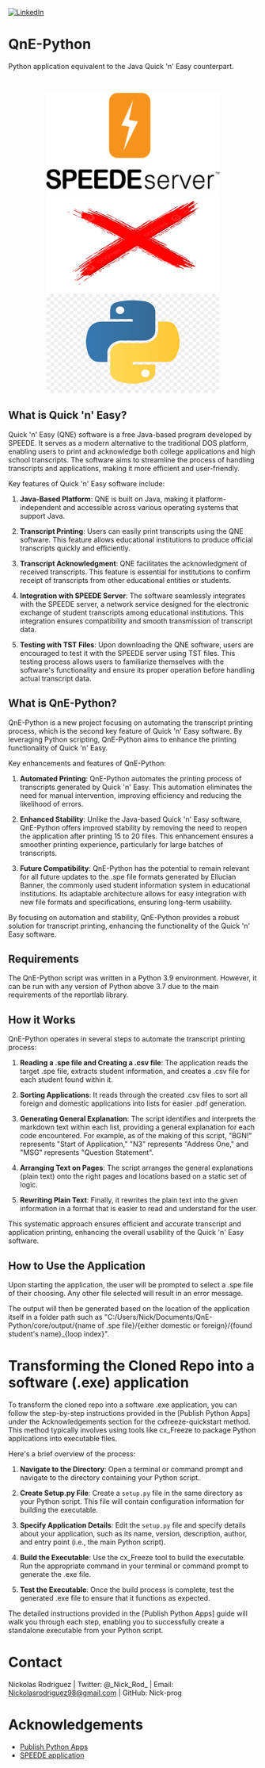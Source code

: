 [![LinkedIn][linkedin-shield]][linkedin-url]

# QnE-Python
 Python application equivalent to the Java Quick 'n' Easy counterpart.

 <br />
 <p align="center">
  <a href="https://github.com/Nick-Prog/QnE-Python">
    <img src="images/SPEEDE.png" alt="Logo" width="350" height="200">
    <img src="images/redcross.png" alt="Logo" width="350" height="200">
    <img src="images/python logo.jpg" alt="Logo" width="350" height="200">
  </a>
   </p>
</p>

## What is Quick 'n' Easy?

Quick 'n' Easy (QNE) software is a free Java-based program developed by SPEEDE. It serves as a modern alternative to the traditional DOS platform, enabling users to print and acknowledge both college applications and high school transcripts. The software aims to streamline the process of handling transcripts and applications, making it more efficient and user-friendly.

Key features of Quick 'n' Easy software include:

1. **Java-Based Platform**: QNE is built on Java, making it platform-independent and accessible across various operating systems that support Java.

2. **Transcript Printing**: Users can easily print transcripts using the QNE software. This feature allows educational institutions to produce official transcripts quickly and efficiently.

3. **Transcript Acknowledgment**: QNE facilitates the acknowledgment of received transcripts. This feature is essential for institutions to confirm receipt of transcripts from other educational entities or students.

4. **Integration with SPEEDE Server**: The software seamlessly integrates with the SPEEDE server, a network service designed for the electronic exchange of student transcripts among educational institutions. This integration ensures compatibility and smooth transmission of transcript data.

5. **Testing with TST Files**: Upon downloading the QNE software, users are encouraged to test it with the SPEEDE server using TST files. This testing process allows users to familiarize themselves with the software's functionality and ensure its proper operation before handling actual transcript data.

## What is QnE-Python?

QnE-Python is a new project focusing on automating the transcript printing process, which is the second key feature of Quick 'n' Easy software. By leveraging Python scripting, QnE-Python aims to enhance the printing functionality of Quick 'n' Easy.

Key enhancements and features of QnE-Python:

1. **Automated Printing**: QnE-Python automates the printing process of transcripts generated by Quick 'n' Easy. This automation eliminates the need for manual intervention, improving efficiency and reducing the likelihood of errors.

2. **Enhanced Stability**: Unlike the Java-based Quick 'n' Easy software, QnE-Python offers improved stability by removing the need to reopen the application after printing 15 to 20 files. This enhancement ensures a smoother printing experience, particularly for large batches of transcripts.

3. **Future Compatibility**: QnE-Python has the potential to remain relevant for all future updates to the .spe file formats generated by Ellucian Banner, the commonly used student information system in educational institutions. Its adaptable architecture allows for easy integration with new file formats and specifications, ensuring long-term usability.

By focusing on automation and stability, QnE-Python provides a robust solution for transcript printing, enhancing the functionality of the Quick 'n' Easy software.

## Requirements

The QnE-Python script was written in a Python 3.9 environment. However, it can be run with any version of Python above 3.7 due to the main requirements of the reportlab library.

## How it Works

QnE-Python operates in several steps to automate the transcript printing process:

1. **Reading a .spe file and Creating a .csv file**: The application reads the target .spe file, extracts student information, and creates a .csv file for each student found within it.

2. **Sorting Applications**: It reads through the created .csv files to sort all foreign and domestic applications into lists for easier .pdf generation.

3. **Generating General Explanation**: The script identifies and interprets the markdown text within each list, providing a general explanation for each code encountered. For example, as of the making of this script, "BGN!" represents "Start of Application," "N3" represents "Address One," and "MSG" represents "Question Statement".

4. **Arranging Text on Pages**: The script arranges the general explanations (plain text) onto the right pages and locations based on a static set of logic.

5. **Rewriting Plain Text**: Finally, it rewrites the plain text into the given information in a format that is easier to read and understand for the user.

This systematic approach ensures efficient and accurate transcript and application printing, enhancing the overall usability of the Quick 'n' Easy software.

## How to Use the Application

Upon starting the application, the user will be prompted to select a .spe file of their choosing. Any other file selected will result in an error message.

The output will then be generated based on the location of the application itself in a folder path such as "C:/Users/Nick/Documents/QnE-Python/core/output/{name of .spe file}/{either domestic or foreign}/{found student's name}_{loop index}".

# Transforming the Cloned Repo into a software (.exe) application

To transform the cloned repo into a software .exe application, you can follow the step-by-step instructions provided in the [Publish Python Apps] under the Acknowledgements section for the cxfreeze-quickstart method. This method typically involves using tools like cx_Freeze to package Python applications into executable files.

Here's a brief overview of the process:

1. **Navigate to the Directory**: Open a terminal or command prompt and navigate to the directory containing your Python script.

2. **Create Setup.py File**: Create a `setup.py` file in the same directory as your Python script. This file will contain configuration information for building the executable.

3. **Specify Application Details**: Edit the `setup.py` file and specify details about your application, such as its name, version, description, author, and entry point (i.e., the main Python script).

4. **Build the Executable**: Use the cx_Freeze tool to build the executable. Run the appropriate command in your terminal or command prompt to generate the .exe file.

5. **Test the Executable**: Once the build process is complete, test the generated .exe file to ensure that it functions as expected.

The detailed instructions provided in the [Publish Python Apps] guide will walk you through each step, enabling you to successfully create a standalone executable from your Python script.

# Contact
Nickolas Rodriguez | Twitter: @\_Nick_Rod_ | Email: Nickolasrodriguez98@gmail.com | GitHub: Nick-prog

# Acknowledgements
* [Publish Python Apps](https://gist.github.com/ForgottenUmbrella/ce6ecd8983e76f6d8ef47e07240eb4ac)
* [SPEEDE application](https://www.speedeserver.org/using-speede/)

<!--MARKDOWN LINKS & IMAGES -->
 [linkedin-shield]: https://img.shields.io/badge/-LinkedIn-black.svg?style=for-the-badge&logo=linkedin&colorB=555
 [linkedin-url]: https://linkedin.com/in/nickolas-rodriguez-392498197/
 
